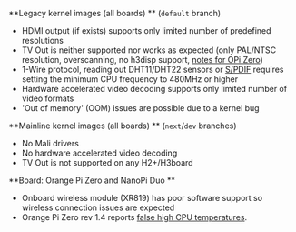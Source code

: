 **Legacy kernel images (all boards) ** (`default` branch)

- HDMI output (if exists) supports only limited number of predefined resolutions
- TV Out is neither supported nor works as expected (only PAL/NTSC resolution, overscanning, no h3disp support, [notes for OPi Zero](https://forum.armbian.com/index.php?/topic/3837-psa-orange-pi-zero-expansion-board-tv-out-not-working-solution/))
- 1-Wire protocol, reading out DHT11/DHT22 sensors or [S/PDIF](https://forum.armbian.com/index.php?/topic/1891-spdif-output-on-nanopi-m1/) requires setting the minimum CPU frequency to 480MHz or higher
- Hardware accelerated video decoding supports only limited number of video formats
- 'Out of memory' (OOM) issues are possible due to a kernel bug

**Mainline kernel images (all boards) ** (`next`/`dev` branches)

- No Mali drivers
- No hardware accelerated video decoding
- TV Out is not supported on any H2+/H3board

**Board: Orange Pi Zero and NanoPi Duo **

- Onboard wireless module (XR819) has poor software support so wireless connection issues are expected
- Orange Pi Zero rev 1.4 reports [false high CPU temperatures](https://forum.armbian.com/index.php?/topic/4313-new-opi-zero-yet-another-high-temperature-issue).
